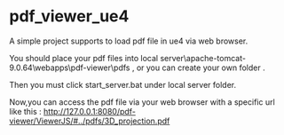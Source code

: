 # pdf_viewer_ue4
A simple project supports to load pdf file in ue4 via web browser.

You should place your pdf files into local server\apache-tomcat-9.0.64\webapps\pdf-viewer\pdfs , or you can create your own folder .

Then you must click start_server.bat under local server folder.

Now,you can access the pdf file via your web browser with a specific url like this :
http://127.0.0.1:8080/pdf-viewer/ViewerJS/#../pdfs/3D_projection.pdf
